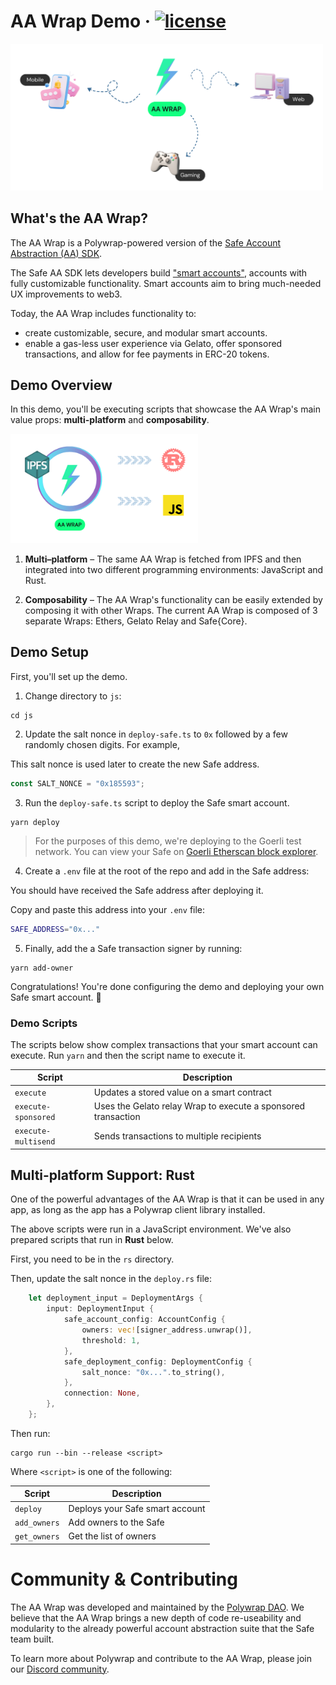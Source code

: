 # **AA Wrap Demo** &middot; [![license](https://img.shields.io/badge/license-MIT-blue)](https://shields.io)

<!-- This demo showcases how the AA Wrap can be used to integrate account abstraction functionality into different deployment platforms – web browsers, mobile, gaming and beyond. -->

<img src="images/multiplatform.png" width="500x">

## What's the AA Wrap?

The AA Wrap is a Polywrap-powered version of the [Safe Account Abstraction (AA) SDK](https://docs.safe.global/learn/safe-core/safe-core-account-abstraction-sdk).

The Safe AA SDK lets developers build ["smart accounts"](https://docs.safe.global/learn/what-is-a-smart-contract-account), accounts with fully customizable functionality. Smart accounts aim to bring much-needed UX improvements to web3.

Today, the AA Wrap includes functionality to:

- create customizable, secure, and modular smart accounts.
- enable a gas-less user experience via Gelato, offer sponsored transactions, and allow for fee payments in ERC-20 tokens.

## Demo Overview

In this demo, you'll be executing scripts that showcase the AA Wrap's main value props: **multi-platform** and **composability**.

<img src="images/fetch.png" width="300x">

1. **Multi–platform** – The same AA Wrap is fetched from IPFS and then integrated into two different programming environments: JavaScript and Rust.

2. **Composability** – The AA Wrap's functionality can be easily extended by composing it with other Wraps. The current AA Wrap is composed of 3 separate Wraps: Ethers, Gelato Relay and Safe{Core}.

## Demo Setup

First, you'll set up the demo.

1. Change directory to `js`:

```
cd js
```

2. Update the salt nonce in `deploy-safe.ts` to `0x` followed by a few randomly chosen digits. For example,

This salt nonce is used later to create the new Safe address.

```ts
const SALT_NONCE = "0x185593";
```

3. Run the `deploy-safe.ts` script to deploy the Safe smart account.

```
yarn deploy
```

> For the purposes of this demo, we're deploying to the Goerli test network. You can view your Safe on [Goerli Etherscan block explorer](https://goerli.etherscan.io/).

4. Create a `.env` file at the root of the repo and add in the Safe address:

You should have received the Safe address after deploying it.

Copy and paste this address into your `.env` file:

```bash
SAFE_ADDRESS="0x..."
```

5. Finally, add the a Safe transaction signer by running:

```
yarn add-owner
```

Congratulations! You're done configuring the demo and deploying your own Safe smart account. 🥳

### Demo Scripts

The scripts below show complex transactions that your smart account can execute. Run `yarn` and then the script name to execute it.

| Script              | Description                                                   |
| ------------------- | ------------------------------------------------------------- |
| `execute`           | Updates a stored value on a smart contract                    |
| `execute-sponsored` | Uses the Gelato relay Wrap to execute a sponsored transaction |
| `execute-multisend` | Sends transactions to multiple recipients                     |

## Multi-platform Support: Rust

One of the powerful advantages of the AA Wrap is that it can be used in any app, as long as the app has a Polywrap client library installed.

The above scripts were run in a JavaScript environment. We've also prepared scripts that run in **Rust** below.

First, you need to be in the `rs` directory.

Then, update the salt nonce in the `deploy.rs` file:

```rs
    let deployment_input = DeploymentArgs {
        input: DeploymentInput {
            safe_account_config: AccountConfig {
                owners: vec![signer_address.unwrap()],
                threshold: 1,
            },
            safe_deployment_config: DeploymentConfig {
                salt_nonce: "0x...".to_string(),
            },
            connection: None,
        },
    };
```

Then run:

```
cargo run --bin --release <script>
```

Where `<script>` is one of the following:

| Script       | Description                     |
| ------------ | ------------------------------- |
| `deploy`     | Deploys your Safe smart account |
| `add_owners` | Add owners to the Safe          |
| `get_owners` | Get the list of owners          |

# Community & Contributing

The AA Wrap was developed and maintained by the [Polywrap DAO](https://polywrap.io/). We believe that the AA Wrap brings a new depth of code re-useability and modularity to the already powerful account abstraction suite that the Safe team built.

To learn more about Polywrap and contribute to the AA Wrap, please join our [Discord community](https://discord.gg/qK9S46gTbF).
